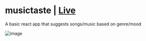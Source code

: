 # musictaste | [Live](https://ki8wu.csb.app/)

A basic react app that suggests songs/music based on genre/mood

![image](https://user-images.githubusercontent.com/60032144/130613310-28c30e70-905f-4f4e-a7ab-d9b44937e780.png)
